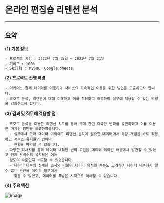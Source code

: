 # 온라인 편집숍 리텐션 분석
---
## 요약
**(1) 기본 정보**
```
- 프로젝트 기간 : 2023년 7월 15일 ~ 2023년 7월 21일
- 기여도 : 100%
- Skills : MySQL, Google Sheets
```

**(2) 프로젝트 진행 배경**
```
- 이커머스 결제 데이터를 이용하여 서비스의 지속적인 이용을 위한 방안을 도출하고자 합니다.
- 코호트 분석, 리텐션에 대해 이해하고 이를 적용하고 해석하여 실무에 적용할 수 있는 역량을 강화하고자 합니다.
```

**(3) 결과 및 직무에 적용할 점**
```
- 코호트 분석을 이용한 리텐션 차트를 통해 구매 관련 다양한 변화를 발견하였고 이를 이용한 마체팅 방안을 도출하였습니다.
  · 실무에서 구매 데이터 이외에도 리텐션 분석이 필요한 데이터에서 해당 개념을 바로 적용하고 서비스 유지율의 변화나
    현황을 파악할 수 있습니다.
- 다양한 리서치를 통해 데이터 내적인 변화 요인을 데이터 외적인 배경에서 발견할 수 있었고 현재 서비스의 유지율은 어느
  정도의 수준인지 비교할 수 있었습니다.
  · 데이터 내부의 상세한 조사와 더불어 데이터 외적인 부분도 고려하여 데이터 내부에서 알 수 없는 원인을 데이터 외부에서
    찾을 수 있었고, 데이터를 폭넓은 시각으로 이해할 수 있습니다.
```

**(4) 주요 액션**  

![image](https://github.com/videpurple/portfolio/assets/158250961/fd83017a-5048-4f13-8b71-79b06e42429b)


